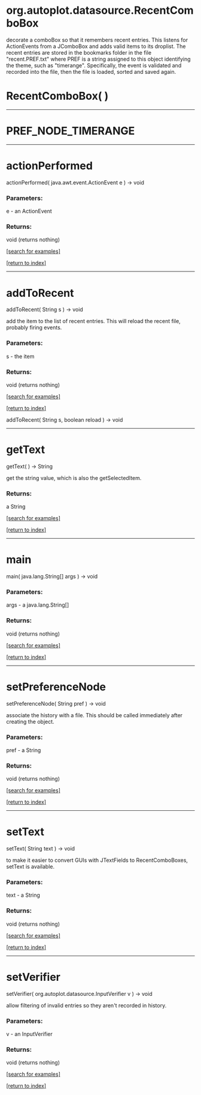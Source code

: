# org.autoplot.datasource.RecentComboBox

decorate a comboBox so that it remembers recent entries.  This listens for ActionEvents from a JComboBox
 and adds valid items to its droplist.  The recent entries are stored in the bookmarks folder in the file
 "recent.PREF.txt" where PREF is a string assigned to this object identifying the theme, such as "timerange".
 Specifically, the event is validated and recorded into the file, then the file is loaded, sorted and saved
 again.

# RecentComboBox( )


***
<a name="PREF_NODE_TIMERANGE"></a>
# PREF_NODE_TIMERANGE



***
<a name="actionPerformed"></a>
# actionPerformed
actionPerformed( java.awt.event.ActionEvent e ) &rarr; void



### Parameters:
e - an ActionEvent

### Returns:
void (returns nothing)


<a href="https://github.com/autoplot/dev/search?q=actionPerformed&unscoped_q=actionPerformed">[search for examples]</a>

<a href="https://github.com/autoplot/documentation/blob/master/javadoc/index-all.md">[return to index]</a>

***
<a name="addToRecent"></a>
# addToRecent
addToRecent( String s ) &rarr; void

add the item to the list of recent entries.  This will reload the
 recent file, probably firing events.

### Parameters:
s - the item

### Returns:
void (returns nothing)


<a href="https://github.com/autoplot/dev/search?q=addToRecent&unscoped_q=addToRecent">[search for examples]</a>

<a href="https://github.com/autoplot/documentation/blob/master/javadoc/index-all.md">[return to index]</a>

addToRecent( String s, boolean reload ) &rarr; void<br>
***
<a name="getText"></a>
# getText
getText(  ) &rarr; String

get the string value, which is also the getSelectedItem.

### Returns:
a String


<a href="https://github.com/autoplot/dev/search?q=getText&unscoped_q=getText">[search for examples]</a>

<a href="https://github.com/autoplot/documentation/blob/master/javadoc/index-all.md">[return to index]</a>

***
<a name="main"></a>
# main
main( java.lang.String[] args ) &rarr; void



### Parameters:
args - a java.lang.String[]

### Returns:
void (returns nothing)


<a href="https://github.com/autoplot/dev/search?q=main&unscoped_q=main">[search for examples]</a>

<a href="https://github.com/autoplot/documentation/blob/master/javadoc/index-all.md">[return to index]</a>

***
<a name="setPreferenceNode"></a>
# setPreferenceNode
setPreferenceNode( String pref ) &rarr; void

associate the history with a file.  This should be called immediately after creating the object.

### Parameters:
pref - a String

### Returns:
void (returns nothing)


<a href="https://github.com/autoplot/dev/search?q=setPreferenceNode&unscoped_q=setPreferenceNode">[search for examples]</a>

<a href="https://github.com/autoplot/documentation/blob/master/javadoc/index-all.md">[return to index]</a>

***
<a name="setText"></a>
# setText
setText( String text ) &rarr; void

to make it easier to convert GUIs with JTextFields to RecentComboBoxes, setText is available.

### Parameters:
text - a String

### Returns:
void (returns nothing)


<a href="https://github.com/autoplot/dev/search?q=setText&unscoped_q=setText">[search for examples]</a>

<a href="https://github.com/autoplot/documentation/blob/master/javadoc/index-all.md">[return to index]</a>

***
<a name="setVerifier"></a>
# setVerifier
setVerifier( org.autoplot.datasource.InputVerifier v ) &rarr; void

allow filtering of invalid entries so they aren't recorded in history.

### Parameters:
v - an InputVerifier

### Returns:
void (returns nothing)


<a href="https://github.com/autoplot/dev/search?q=setVerifier&unscoped_q=setVerifier">[search for examples]</a>

<a href="https://github.com/autoplot/documentation/blob/master/javadoc/index-all.md">[return to index]</a>

